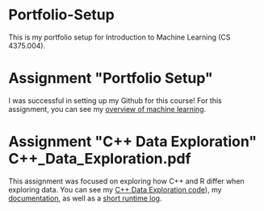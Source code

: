 # Portfolio-Setup
This is my portfolio setup for Introduction to Machine Learning (CS 4375.004). 

# Assignment "Portfolio Setup"
I was successful in setting up my Github for this course! For this assignment, you can see my [overview of machine learning](https://msabigailscs4375.github.io/Portfolio-Setup/overview_of_machine_learning.pdf).

# Assignment "C++ Data Exploration" C++_Data_Exploration.pdf
This assignment was focused on exploring how C++ and R differ when exploring data. You can see my [C++ Data Exploration code](https://msabigailscs4375.github.io/Portfolio-Setup/CS4375_DataExploration.cpp)), my [documentation](https://msabigailscs4375.github.io/Portfolio-Setup/C++_Data_Exploration.pdf), as well as a [short runtime log](https://msabigailscs4375.github.io/Portfolio-Setup/log_C++_Data_Exploration.txt).
